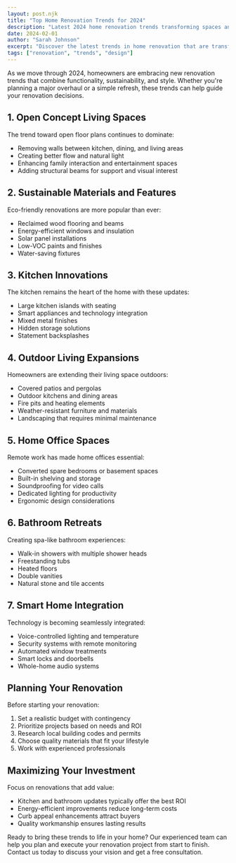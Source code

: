 ```yaml
---
layout: post.njk
title: "Top Home Renovation Trends for 2024"
description: "Latest 2024 home renovation trends transforming spaces and adding property value. Sustainable materials, smart technology, and modern design trends for homeowners."
date: 2024-02-01
author: "Sarah Johnson"
excerpt: "Discover the latest trends in home renovation that are transforming spaces and adding value to properties this year."
tags: ["renovation", "trends", "design"]
---
```


As we move through 2024, homeowners are embracing new renovation trends that combine functionality, sustainability, and style. Whether you're planning a major overhaul or a simple refresh, these trends can help guide your renovation decisions.

## 1. Open Concept Living Spaces

The trend toward open floor plans continues to dominate:
- Removing walls between kitchen, dining, and living areas
- Creating better flow and natural light
- Enhancing family interaction and entertainment spaces
- Adding structural beams for support and visual interest

## 2. Sustainable Materials and Features

Eco-friendly renovations are more popular than ever:
- Reclaimed wood flooring and beams
- Energy-efficient windows and insulation
- Solar panel installations
- Low-VOC paints and finishes
- Water-saving fixtures

## 3. Kitchen Innovations

The kitchen remains the heart of the home with these updates:
- Large kitchen islands with seating
- Smart appliances and technology integration
- Mixed metal finishes
- Hidden storage solutions
- Statement backsplashes

## 4. Outdoor Living Expansions

Homeowners are extending their living space outdoors:
- Covered patios and pergolas
- Outdoor kitchens and dining areas
- Fire pits and heating elements
- Weather-resistant furniture and materials
- Landscaping that requires minimal maintenance

## 5. Home Office Spaces

Remote work has made home offices essential:
- Converted spare bedrooms or basement spaces
- Built-in shelving and storage
- Soundproofing for video calls
- Dedicated lighting for productivity
- Ergonomic design considerations

## 6. Bathroom Retreats

Creating spa-like bathroom experiences:
- Walk-in showers with multiple shower heads
- Freestanding tubs
- Heated floors
- Double vanities
- Natural stone and tile accents

## 7. Smart Home Integration

Technology is becoming seamlessly integrated:
- Voice-controlled lighting and temperature
- Security systems with remote monitoring
- Automated window treatments
- Smart locks and doorbells
- Whole-home audio systems

## Planning Your Renovation

Before starting your renovation:
1. Set a realistic budget with contingency
2. Prioritize projects based on needs and ROI
3. Research local building codes and permits
4. Choose quality materials that fit your lifestyle
5. Work with experienced professionals

## Maximizing Your Investment

Focus on renovations that add value:
- Kitchen and bathroom updates typically offer the best ROI
- Energy-efficient improvements reduce long-term costs
- Curb appeal enhancements attract buyers
- Quality workmanship ensures lasting results

Ready to bring these trends to life in your home? Our experienced team can help you plan and execute your renovation project from start to finish. Contact us today to discuss your vision and get a free consultation.